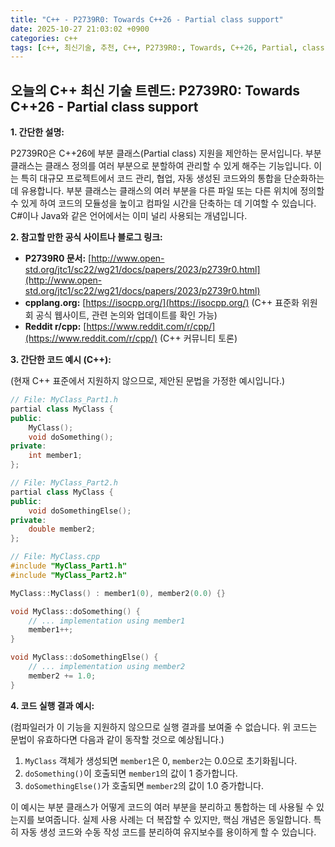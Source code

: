 ```yaml
---
title: "C++ - P2739R0: Towards C++26 - Partial class support"
date: 2025-10-27 21:03:02 +0900
categories: c++
tags: [c++, 최신기술, 추천, C++, P2739R0:, Towards, C++26, Partial, class, support]
---
```


## 오늘의 C++ 최신 기술 트렌드: **P2739R0: Towards C++26 - Partial class support**

**1. 간단한 설명:**

P2739R0은 C++26에 부분 클래스(Partial class) 지원을 제안하는 문서입니다. 부분 클래스는 클래스 정의를 여러 부분으로 분할하여 관리할 수 있게 해주는 기능입니다.  이는 특히 대규모 프로젝트에서 코드 관리, 협업, 자동 생성된 코드와의 통합을 단순화하는 데 유용합니다.  부분 클래스는  클래스의 여러 부분을 다른 파일 또는 다른 위치에 정의할 수 있게 하여 코드의 모듈성을 높이고 컴파일 시간을 단축하는 데 기여할 수 있습니다. C#이나 Java와 같은 언어에서는 이미 널리 사용되는 개념입니다.

**2. 참고할 만한 공식 사이트나 블로그 링크:**

*   **P2739R0 문서:** [http://www.open-std.org/jtc1/sc22/wg21/docs/papers/2023/p2739r0.html](http://www.open-std.org/jtc1/sc22/wg21/docs/papers/2023/p2739r0.html)
*   **cpplang.org:** [https://isocpp.org/](https://isocpp.org/) (C++ 표준화 위원회 공식 웹사이트, 관련 논의와 업데이트를 확인 가능)
*   **Reddit r/cpp:** [https://www.reddit.com/r/cpp/](https://www.reddit.com/r/cpp/) (C++ 커뮤니티 토론)

**3. 간단한 코드 예시 (C++):**

(현재 C++ 표준에서 지원하지 않으므로, 제안된 문법을 가정한 예시입니다.)

```c++
// File: MyClass_Part1.h
partial class MyClass {
public:
    MyClass();
    void doSomething();
private:
    int member1;
};

// File: MyClass_Part2.h
partial class MyClass {
public:
    void doSomethingElse();
private:
    double member2;
};

// File: MyClass.cpp
#include "MyClass_Part1.h"
#include "MyClass_Part2.h"

MyClass::MyClass() : member1(0), member2(0.0) {}

void MyClass::doSomething() {
    // ... implementation using member1
    member1++;
}

void MyClass::doSomethingElse() {
    // ... implementation using member2
    member2 += 1.0;
}
```

**4. 코드 실행 결과 예시:**

(컴파일러가 이 기능을 지원하지 않으므로 실행 결과를 보여줄 수 없습니다.  위 코드는 문법이 유효하다면 다음과 같이 동작할 것으로 예상됩니다.)

1.  `MyClass` 객체가 생성되면 `member1`은 0, `member2`는 0.0으로 초기화됩니다.
2.  `doSomething()`이 호출되면 `member1`의 값이 1 증가합니다.
3.  `doSomethingElse()`가 호출되면 `member2`의 값이 1.0 증가합니다.

이 예시는 부분 클래스가 어떻게 코드의 여러 부분을 분리하고 통합하는 데 사용될 수 있는지를 보여줍니다.  실제 사용 사례는 더 복잡할 수 있지만, 핵심 개념은 동일합니다. 특히 자동 생성 코드와 수동 작성 코드를 분리하여 유지보수를 용이하게 할 수 있습니다.

